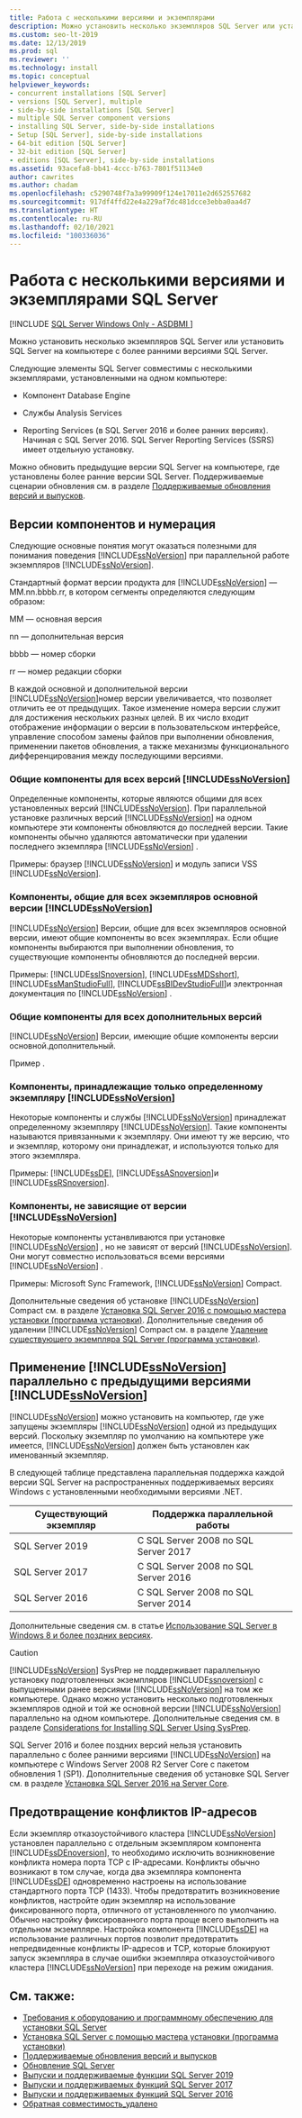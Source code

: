 ```yaml
---
title: Работа с несколькими версиями и экземплярами
description: Можно установить несколько экземпляров SQL Server или установить SQL Server на компьютере с более ранними версиями SQL Server.
ms.custom: seo-lt-2019
ms.date: 12/13/2019
ms.prod: sql
ms.reviewer: ''
ms.technology: install
ms.topic: conceptual
helpviewer_keywords:
- concurrent installations [SQL Server]
- versions [SQL Server], multiple
- side-by-side installations [SQL Server]
- multiple SQL Server component versions
- installing SQL Server, side-by-side installations
- Setup [SQL Server], side-by-side installations
- 64-bit edition [SQL Server]
- 32-bit edition [SQL Server]
- editions [SQL Server], side-by-side installations
ms.assetid: 93acefa8-bb41-4ccc-b763-7801f51134e0
author: cawrites
ms.author: chadam
ms.openlocfilehash: c5290748f7a3a99909f124e17011e2d652557682
ms.sourcegitcommit: 917df4ffd22e4a229af7dc481dcce3ebba0aa4d7
ms.translationtype: HT
ms.contentlocale: ru-RU
ms.lasthandoff: 02/10/2021
ms.locfileid: "100336036"
---
```

# <a name="work-with-multiple-versions-and-instances-of-sql-server"></a>Работа с несколькими версиями и экземплярами SQL Server

[!INCLUDE [SQL Server Windows Only - ASDBMI ](../../includes/applies-to-version/sql-windows-only-asdbmi.md)]

Можно установить несколько экземпляров SQL Server или установить SQL Server на компьютере с более ранними версиями SQL Server.

Следующие элементы SQL Server совместимы с несколькими экземплярами, установленными на одном компьютере:

- Компонент Database Engine

- Службы Analysis Services

- Reporting Services (в SQL Server 2016 и более ранних версиях). Начиная с SQL Server 2016. SQL Server Reporting Services (SSRS) имеет отдельную установку. 


Можно обновить предыдущие версии SQL Server на компьютере, где установлены более ранние версии SQL Server. Поддерживаемые сценарии обновления см. в разделе [Поддерживаемые обновления версий и выпусков](../../database-engine/install-windows/supported-version-and-edition-upgrades.md).
  
## <a name="version-components-and-numbering"></a>Версии компонентов и нумерация

 Следующие основные понятия могут оказаться полезными для понимания поведения [!INCLUDE[ssNoVersion](../../includes/ssnoversion-md.md)] при параллельной работе экземпляров [!INCLUDE[ssNoVersion](../../includes/ssnoversion-md.md)].
  
 Стандартный формат версии продукта для [!INCLUDE[ssNoVersion](../../includes/ssnoversion-md.md)] — MM.nn.bbbb.rr, в котором сегменты определяются следующим образом:
  
 MM — основная версия  
  
 nn — дополнительная версия  
  
 bbbb — номер сборки  
  
 rr — номер редакции сборки  
  
 В каждой основной и дополнительной версии [!INCLUDE[ssNoVersion](../../includes/ssnoversion-md.md)]номер версии увеличивается, что позволяет отличить ее от предыдущих. Такое изменение номера версии служит для достижения нескольких разных целей. В их число входит отображение информации о версии в пользовательском интерфейсе, управление способом замены файлов при выполнении обновления, применении пакетов обновления, а также механизмы функционального дифференцирования между последующими версиями.
  
### <a name="components-shared-by-all-versions-of-ssnoversion"></a>Общие компоненты для всех версий [!INCLUDE[ssNoVersion](../../includes/ssnoversion-md.md)]

 Определенные компоненты, которые являются общими для всех установленных версий [!INCLUDE[ssNoVersion](../../includes/ssnoversion-md.md)]. При параллельной установке различных версий [!INCLUDE[ssNoVersion](../../includes/ssnoversion-md.md)] на одном компьютере эти компоненты обновляются до последней версии. Такие компоненты обычно удаляются автоматически при удалении последнего экземпляра [!INCLUDE[ssNoVersion](../../includes/ssnoversion-md.md)] .
  
 Примеры: браузер [!INCLUDE[ssNoVersion](../../includes/ssnoversion-md.md)] и модуль записи VSS [!INCLUDE[ssNoVersion](../../includes/ssnoversion-md.md)].
  
### <a name="components-shared-across-all-instances-of-the-same-major-version-of-ssnoversion"></a>Компоненты, общие для всех экземпляров основной версии [!INCLUDE[ssNoVersion](../../includes/ssnoversion-md.md)]

[!INCLUDE[ssNoVersion](../../includes/ssnoversion-md.md)] Версии, общие для всех экземпляров основной версии, имеют общие компоненты во всех экземплярах. Если общие компоненты выбираются при выполнении обновления, то существующие компоненты обновляются до последней версии.
  
Примеры: [!INCLUDE[ssISnoversion](../../includes/ssisnoversion-md.md)], [!INCLUDE[ssMDSshort](../../includes/ssmdsshort-md.md)], [!INCLUDE[ssManStudioFull](../../includes/ssmanstudiofull-md.md)], [!INCLUDE[ssBIDevStudioFull](../../includes/ssbidevstudiofull-md.md)]и электронная документация по [!INCLUDE[ssNoVersion](../../includes/ssnoversion-md.md)] .
  
### <a name="components-shared-across-minor-versions"></a>Общие компоненты для всех дополнительных версий

[!INCLUDE[ssNoVersion](../../includes/ssnoversion-md.md)] Версии, имеющие общие компоненты версии основной.дополнительный.
  
Пример .
  
### <a name="components-specific-to-an-instance-of-ssnoversion"></a>Компоненты, принадлежащие только определенному экземпляру [!INCLUDE[ssNoVersion](../../includes/ssnoversion-md.md)]

Некоторые компоненты и службы [!INCLUDE[ssNoVersion](../../includes/ssnoversion-md.md)] принадлежат определенному экземпляру [!INCLUDE[ssNoVersion](../../includes/ssnoversion-md.md)]. Такие компоненты называются привязанными к экземпляру. Они имеют ту же версию, что и экземпляр, которому они принадлежат, и используются только для этого экземпляра.
  
Примеры: [!INCLUDE[ssDE](../../includes/ssde-md.md)], [!INCLUDE[ssASnoversion](../../includes/ssasnoversion-md.md)]и [!INCLUDE[ssRSnoversion](../../includes/ssrsnoversion-md.md)].  
  
### <a name="components-that-are-independent-of-the-ssnoversion-versions"></a>Компоненты, не зависящие от версии [!INCLUDE[ssNoVersion](../../includes/ssnoversion-md.md)]

Некоторые компоненты устанвливаются при установке [!INCLUDE[ssNoVersion](../../includes/ssnoversion-md.md)] , но не зависят от версий [!INCLUDE[ssNoVersion](../../includes/ssnoversion-md.md)]. Они могут совместно использоваться всеми версиями [!INCLUDE[ssNoVersion](../../includes/ssnoversion-md.md)] .  

Примеры: Microsoft Sync Framework, [!INCLUDE[ssNoVersion](../../includes/ssnoversion-md.md)] Compact.  
  
Дополнительные сведения об установке [!INCLUDE[ssNoVersion](../../includes/ssnoversion-md.md)] Compact см. в разделе [Установка SQL Server 2016 с помощью мастера установки (программа установки)](../../database-engine/install-windows/install-sql-server-from-the-installation-wizard-setup.md). Дополнительные сведения об удалении [!INCLUDE[ssNoVersion](../../includes/ssnoversion-md.md)] Compact см. в разделе [Удаление существующего экземпляра SQL Server (программа установки)](../../sql-server/install/uninstall-an-existing-instance-of-sql-server-setup.md).  
  
## <a name="using-ssnoversion-side-by-side-with-previous-versions-of-ssnoversion"></a>Применение [!INCLUDE[ssNoVersion](../../includes/ssnoversion-md.md)] параллельно с предыдущими версиями [!INCLUDE[ssNoVersion](../../includes/ssnoversion-md.md)]

[!INCLUDE[ssNoVersion](../../includes/ssnoversion-md.md)] можно установить на компьютер, где уже запущены экземпляры [!INCLUDE[ssNoVersion](../../includes/ssnoversion-md.md)] одной из предыдущих версий. Поскольку экземпляр по умолчанию на компьютере уже имеется, [!INCLUDE[ssNoVersion](../../includes/ssnoversion-md.md)] должен быть установлен как именованный экземпляр.  

В следующей таблице представлена параллельная поддержка каждой версии SQL Server на распространенных поддерживаемых версиях Windows с установленными необходимыми версиями .NET.

| Существующий экземпляр | Поддержка параллельной работы| 
|-------------------|----------------------------|
| SQL Server 2019 | С SQL Server 2008 по SQL Server 2017| 
| SQL Server 2017 | С SQL Server 2008 по SQL Server 2016| 
| SQL Server 2016 | С SQL Server 2008 по SQL Server 2014| 

Дополнительные сведения см. в статье [Использование SQL Server в Windows 8 и более поздних версиях](https://support.microsoft.com/help/2681562/using-sql-server-in-windows-8-and-later-versions-of-windows-operating). 

  
> [!CAUTION]  
> [!INCLUDE[ssNoVersion](../../includes/ssnoversion-md.md)] SysPrep не поддерживает параллельную установку подготовленных экземпляров [!INCLUDE[ssnoversion](../../includes/ssnoversion-md.md)] с выпущенными ранее версиями [!INCLUDE[ssNoVersion](../../includes/ssnoversion-md.md)] на том же компьютере. Однако можно установить несколько подготовленных экземпляров одной и той же основной версии [!INCLUDE[ssNoVersion](../../includes/ssnoversion-md.md)] параллельно на одном компьютере. Дополнительные сведения см. в разделе [Considerations for Installing SQL Server Using SysPrep](../../database-engine/install-windows/considerations-for-installing-sql-server-using-sysprep.md).  
>
> SQL Server 2016 и более поздних версий нельзя установить параллельно с более ранними версиями [!INCLUDE[ssNoVersion](../../includes/ssnoversion-md.md)] на компьютере с Windows Server 2008 R2 Server Core с пакетом обновления 1 (SP1). Дополнительные сведения об установке SQL Server см. в разделе [Установка SQL Server 2016 на Server Core](../../database-engine/install-windows/install-sql-server-on-server-core.md).  
  


## <a name="preventing-ip-address-conflicts"></a>Предотвращение конфликтов IP-адресов

Если экземпляр отказоустойчивого кластера [!INCLUDE[ssNoVersion](../../includes/ssnoversion-md.md)] установлен параллельно с отдельным экземпляром компонента [!INCLUDE[ssDEnoversion](../../includes/ssdenoversion-md.md)], то необходимо исключить возникновение конфликта номера порта TCP с IP-адресами. Конфликты обычно возникают в том случае, когда два экземпляра компонента [!INCLUDE[ssDE](../../includes/ssde-md.md)] одновременно настроены на использование стандартного порта TCP (1433). Чтобы предотвратить возникновение конфликтов, настройте один экземпляр на использование фиксированного порта, отличного от установленного по умолчанию. Обычно настройку фиксированного порта проще всего выполнить на отдельном экземпляре. Настройка компонента [!INCLUDE[ssDE](../../includes/ssde-md.md)] на использование различных портов позволит предотвратить непредвиденные конфликты IP-адресов и TCP, которые блокируют запуск экземпляра в случае ошибки экземпляра отказоустойчивого кластера [!INCLUDE[ssNoVersion](../../includes/ssnoversion-md.md)] при переходе на режим ожидания.
  
## <a name="see-also"></a>См. также:

* [Требования к оборудованию и программному обеспечению для установки SQL Server](../../sql-server/install/hardware-and-software-requirements-for-installing-sql-server.md)
* [Установка SQL Server с помощью мастера установки (программа установки)](../../database-engine/install-windows/install-sql-server-from-the-installation-wizard-setup.md)
* [Поддерживаемые обновления версий и выпусков](../../database-engine/install-windows/supported-version-and-edition-upgrades.md)
* [Обновление SQL Server](../../database-engine/install-windows/upgrade-sql-server.md)
* [Выпуски и поддерживаемые функции SQL Server 2019](../../sql-server/editions-and-components-of-sql-server-version-15.md) 
* [Выпуски и поддерживаемых функций SQL Server 2017](../../sql-server/editions-and-components-of-sql-server-2017.md)
* [Выпуски и поддерживаемых функций SQL Server 2016](../../sql-server/editions-and-components-of-sql-server-2016.md)
* [Обратная совместимость_удалено](/previous-versions/sql/sql-server-2016/cc280407(v=sql.130))